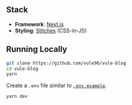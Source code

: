 ## Stack

- **Framework**: [Next.js](https://nextjs.org/)
- **Styling**: [Stitches](https://www.stitches.dev/) (CSS-in-JS)

## Running Locally

```bash
git clone https://github.com/vule96/vule-blog
cd vule-blog
yarn
```

Create a `.env` file similar to [`.env.example`](https://github.com/vule96/vule-blog/blob/main/.env.example).

```bash
yarn dev
```
